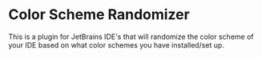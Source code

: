 # Color Scheme Randomizer
This is a plugin for JetBrains IDE's that will randomize the color scheme of your IDE based on what color schemes you have installed/set up.
